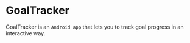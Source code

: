 # GoalTracker
GoalTracker is an `Android app` that lets you to track goal progress in an interactive way.
